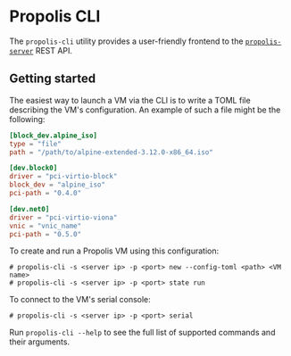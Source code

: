 # Propolis CLI

The `propolis-cli` utility provides a user-friendly frontend to the
[`propolis-server`](../propolis-server) REST API.

## Getting started

The easiest way to launch a VM via the CLI is to write a TOML file describing
the VM's configuration. An example of such a file might be the following:

```toml
[block_dev.alpine_iso]
type = "file"
path = "/path/to/alpine-extended-3.12.0-x86_64.iso"

[dev.block0]
driver = "pci-virtio-block"
block_dev = "alpine_iso"
pci-path = "0.4.0"

[dev.net0]
driver = "pci-virtio-viona"
vnic = "vnic_name"
pci-path = "0.5.0"
```

To create and run a Propolis VM using this configuration:

```
# propolis-cli -s <server ip> -p <port> new --config-toml <path> <VM name>
# propolis-cli -s <server ip> -p <port> state run
```

To connect to the VM's serial console:

```
# propolis-cli -s <server ip> -p <port> serial
```

Run `propolis-cli --help` to see the full list of supported commands and their
arguments.
